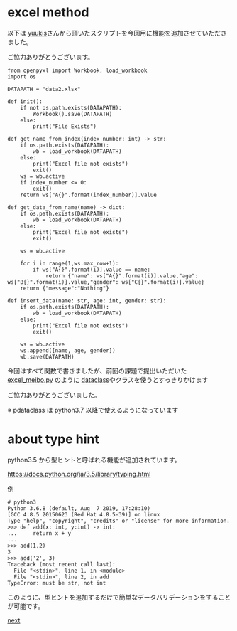 # excel method 

以下は [yuukis](https://gist.github.com/yuukis/3e53bd3a214da3e6b72f78f343155200)さんから頂いたスクリプトを今回用に機能を追加させていただきました。

ご協力ありがとうございます。

```
from openpyxl import Workbook, load_workbook
import os

DATAPATH = "data2.xlsx"

def init():
    if not os.path.exists(DATAPATH):
        Workbook().save(DATAPATH)
    else:
        print("File Exists")

def get_name_from_index(index_number: int) -> str:
    if os.path.exists(DATAPATH):
        wb = load_workbook(DATAPATH)
    else:
        print("Excel file not exists")
        exit()
    ws = wb.active
    if index_number <= 0:
        exit()
    return ws["A{}".format(index_number)].value

def get_data_from_name(name) -> dict:
    if os.path.exists(DATAPATH):
        wb = load_workbook(DATAPATH)
    else:
        print("Excel file not exists")
        exit()
    
    ws = wb.active

    for i in range(1,ws.max_row+1):
        if ws["A{}".format(i)].value == name:
            return {"name": ws["A{}".format(i)].value,"age": ws["B{}".format(i)].value,"gender": ws["C{}".format(i)].value}
    return {"message":"Nothing"}
    
def insert_data(name: str, age: int, gender: str):
    if os.path.exists(DATAPATH):
        wb = load_workbook(DATAPATH)
    else:
        print("Excel file not exists")
        exit()
    
    ws = wb.active
    ws.append([name, age, gender])
    wb.save(DATAPATH)
```

今回はすべて関数で書きましたが、前回の課題で提出いただいた
[excel_meibo.py](https://gist.github.com/k0syam/cb7076d58bc4061434cd94584025a9e9) 
のように
[dataclass](https://docs.python.org/ja/3/library/dataclasses.html)やクラスを使うとすっきりかけます

ご協力ありがとうございました。

※ pdataclass は python3.7 以降で使えるようになっています

# about type hint

python3.5 から型ヒントと呼ばれる機能が追加されています。

https://docs.python.org/ja/3.5/library/typing.html

例
```
# python3
Python 3.6.8 (default, Aug  7 2019, 17:28:10)
[GCC 4.8.5 20150623 (Red Hat 4.8.5-39)] on linux
Type "help", "copyright", "credits" or "license" for more information.
>>> def add(x: int, y:int) -> int:
...     return x + y
...
>>> add(1,2)
3
>>> add('2', 3)
Traceback (most recent call last):
  File "<stdin>", line 1, in <module>
  File "<stdin>", line 2, in add
TypeError: must be str, not int
```

このように、型ヒントを追加するだけで簡単なデータバリデーションをすることが可能です。

[next](../2-setup/README.md)
